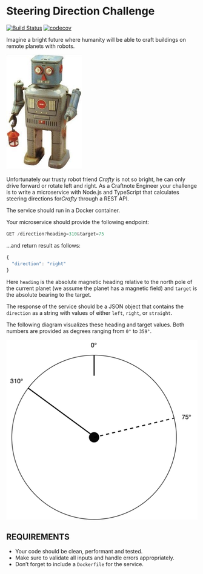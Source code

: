 # Steering Direction Challenge

[![Build Status](https://travis-ci.com/Dmitry-N-Medvedev/SDC.svg?branch=main)](https://travis-ci.com/Dmitry-N-Medvedev/SDC)
[![codecov](https://codecov.io/gh/Dmitry-N-Medvedev/SDC/branch/main/graph/badge.svg?token=iObuPll58h)](https://codecov.io/gh/Dmitry-N-Medvedev/SDC)

Imagine a bright future where humanity will be able to craft buildings on remote planets with robots.

<img src="docs/robot.jpg" width="200" alt="robot" />

Unfortunately our trusty robot friend *​Crafty​* is not so bright, he can only drive forward or rotate left and right.
As a Craftnote Engineer your challenge is to write a microservice with Node.js and TypeScript that calculates steering directions for *​Crafty​* through a REST API.

The service should run in a Docker container.

Your microservice should provide the following endpoint:

```javascript
GET /direction?heading=310&target=75
```

...and return result as follows:

```javascript
{
  "direction": "right"
}
```

Here `​heading​` is the absolute magnetic heading relative to the north pole of the current planet (we assume the planet has a magnetic field) and `​target​` is the absolute bearing to the target.

The response of the service should be a JSON object that contains the `​direction` as a string with values of either `​left​`, `​right​`, or `​straight​`.

The following diagram visualizes these heading and target values. Both numbers are provided as degrees ranging from `0°` to `359°`.

<img src="docs/360.png" width="600" />

## REQUIREMENTS

* Your code should be clean, performant and tested.
* Make sure to validate all inputs and handle errors appropriately.
* Don’t forget to include a `Dockerfile` for the service.

